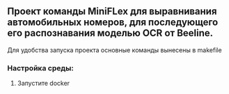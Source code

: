 ## Проект команды MiniFLex для выравнивания автомобильных номеров, для последующего его распознавания моделью OCR от Beeline.

Для удобства запуска проекта основные команды вынесены в makefile

### Настройка среды:

1. Запустите docker
